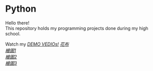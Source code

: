 # Python
Hello there!\
This repository holds my programming projects done during my high school.

Watch my *[DEMO VEDIOs!](https://drive.google.com/drive/u/0/folders/1OTPds6CH2DTgurEZGnvtJ8uZu5CieFFA)*
*[花布](https://drive.google.com/file/d/1xb2hKuR0Ehb92ZoD52elL3EdAhsjlsYy/view?usp=sharing)*\
*[繪圖1](https://drive.google.com/file/d/1KUYxLs9SzPIXx1CzXSPgIf6_9aMebTrD/view?usp=sharing)*\
*[繪圖2](https://drive.google.com/file/d/1mSVMaMncONzMudDZw8BRL-qu-ZwaA8K4/view?usp=sharing)*\
*[繪圖3](https://drive.google.com/file/d/1jcmnpwQuahAaHDqQENC5rrP3JsKmzk7Y/view?usp=sharing)*


                                              
